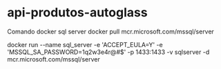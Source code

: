 # api-produtos-autoglass

Comando docker sql server
docker pull mcr.microsoft.com/mssql/server

docker run --name sql_server -e 'ACCEPT_EULA=Y' -e 'MSSQL_SA_PASSWORD=1q2w3e4r@#$' -p 1433:1433 -v sqlserver -d mcr.microsoft.com/mssql/server